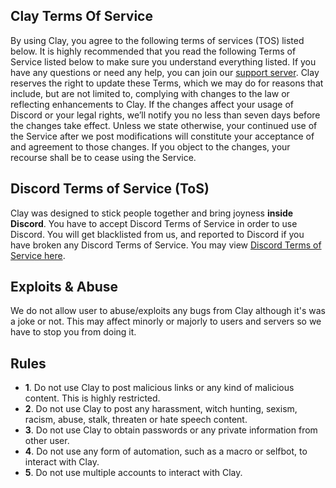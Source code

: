 ## Clay Terms Of Service

By using Clay, you agree to the following terms of services (TOS) listed below. It is highly recommended that you read the following Terms of Service listed below to make sure you understand everything listed. If you have any questions or need any help, you can join our [support server](https://discord.gg/bwS6Zvfc8G).
Clay reserves the right to update these Terms, which we may do for reasons that include, but are not limited to, complying with changes to the law or reflecting enhancements to Clay. If the changes affect your usage of Discord or your legal rights, we’ll notify you no less than seven days before the changes take effect. Unless we state otherwise, your continued use of the Service after we post modifications will constitute your acceptance of and agreement to those changes. If you object to the changes, your recourse shall be to cease using the Service.

## Discord Terms of Service (ToS)
Clay was designed to stick people together and bring joyness **inside Discord**. You have to accept Discord Terms of Service in order to use Discord. You will get blacklisted from us, and reported to Discord if you have broken any Discord Terms of Service. You may view [Discord Terms of Service here](https://discord.com/terms). 

## Exploits & Abuse
We do not allow user to abuse/exploits any bugs from Clay although it's was a joke or not. This may affect minorly or majorly to users and servers so we have to stop you from doing it.

## Rules
* **1**. Do not use Clay to post malicious links or any kind of malicious content. This is highly restricted.
* **2**. Do not use Clay to post any harassment, witch hunting, sexism, racism, abuse, stalk, threaten or hate speech content.
* **3**. Do not use Clay to obtain passwords or any private information from other user.
* **4**. Do not use any form of automation, such as a macro or selfbot, to interact with Clay.
* **5**. Do not use multiple accounts to interact with Clay.
